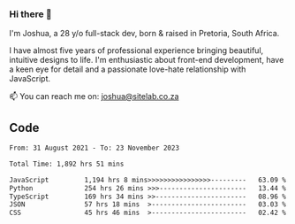### Hi there 👋

I'm Joshua, a 28 y/o full-stack dev, born & raised in Pretoria, South Africa. 

I have almost five years of professional experience bringing beautiful, intuitive designs to life. I'm enthusiastic about front-end development, have a keen eye for detail and a passionate love-hate relationship with JavaScript.

📫 You can reach me on: joshua@sitelab.co.za

## **Code**

<!--START_SECTION:waka-->

```txt
From: 31 August 2021 - To: 23 November 2023

Total Time: 1,892 hrs 51 mins

JavaScript         1,194 hrs 8 mins>>>>>>>>>>>>>>>>---------   63.09 %
Python             254 hrs 26 mins >>>----------------------   13.44 %
TypeScript         169 hrs 34 mins >>-----------------------   08.96 %
JSON               57 hrs 18 mins  >------------------------   03.03 %
CSS                45 hrs 46 mins  >------------------------   02.42 %
```

<!--END_SECTION:waka-->
